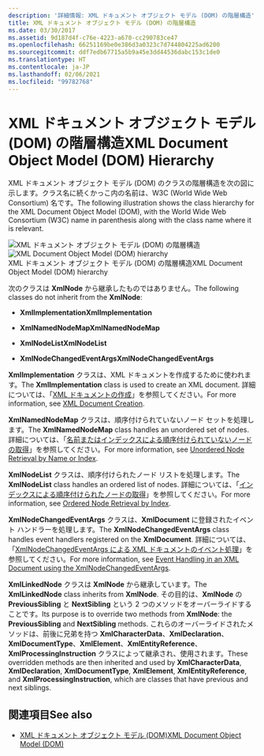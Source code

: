 ```yaml
---
description: '詳細情報: XML ドキュメント オブジェクト モデル (DOM) の階層構造'
title: XML ドキュメント オブジェクト モデル (DOM) の階層構造
ms.date: 03/30/2017
ms.assetid: 9d187d4f-c76e-4223-a670-cc290783ce47
ms.openlocfilehash: 66251169be0e386d3a0323c7d744804225ad6200
ms.sourcegitcommit: ddf7edb67715a5b9a45e3dd44536dabc153c1de0
ms.translationtype: HT
ms.contentlocale: ja-JP
ms.lasthandoff: 02/06/2021
ms.locfileid: "99782768"
---
```

# <a name="xml-document-object-model-dom-hierarchy"></a><span data-ttu-id="a23fe-103">XML ドキュメント オブジェクト モデル (DOM) の階層構造</span><span class="sxs-lookup"><span data-stu-id="a23fe-103">XML Document Object Model (DOM) Hierarchy</span></span>

<span data-ttu-id="a23fe-104">XML ドキュメント オブジェクト モデル (DOM) のクラスの階層構造を次の図に示します。クラス名に続くかっこ内の名前は、W3C (World Wide Web Consortium) 名です。</span><span class="sxs-lookup"><span data-stu-id="a23fe-104">The following illustration shows the class hierarchy for the XML Document Object Model (DOM), with the World Wide Web Consortium (W3C) name in parenthesis along with the class name where it is relevant.</span></span>  
  
 <span data-ttu-id="a23fe-105">![XML ドキュメント オブジェクト モデル &#40;DOM&#41; の階層構造](media/dom-class-hierarchy.gif "Dom_class_hierarchy")</span><span class="sxs-lookup"><span data-stu-id="a23fe-105">![XML Document Object Model &#40;DOM&#41; hierarchy](media/dom-class-hierarchy.gif "Dom_class_hierarchy")</span></span>  
<span data-ttu-id="a23fe-106">XML ドキュメント オブジェクト モデル (DOM) の階層構造</span><span class="sxs-lookup"><span data-stu-id="a23fe-106">XML Document Object Model (DOM) hierarchy</span></span>  
  
 <span data-ttu-id="a23fe-107">次のクラスは **XmlNode** から継承したものではありません。</span><span class="sxs-lookup"><span data-stu-id="a23fe-107">The following classes do not inherit from the **XmlNode**:</span></span>  
  
- <span data-ttu-id="a23fe-108">**XmlImplementation**</span><span class="sxs-lookup"><span data-stu-id="a23fe-108">**XmlImplementation**</span></span>  
  
- <span data-ttu-id="a23fe-109">**XmlNamedNodeMap**</span><span class="sxs-lookup"><span data-stu-id="a23fe-109">**XmlNamedNodeMap**</span></span>  
  
- <span data-ttu-id="a23fe-110">**XmlNodeList**</span><span class="sxs-lookup"><span data-stu-id="a23fe-110">**XmlNodeList**</span></span>  
  
- <span data-ttu-id="a23fe-111">**XmlNodeChangedEventArgs**</span><span class="sxs-lookup"><span data-stu-id="a23fe-111">**XmlNodeChangedEventArgs**</span></span>  
  
 <span data-ttu-id="a23fe-112">**XmlImplementation** クラスは、XML ドキュメントを作成するために使われます。</span><span class="sxs-lookup"><span data-stu-id="a23fe-112">The **XmlImplementation** class is used to create an XML document.</span></span> <span data-ttu-id="a23fe-113">詳細については、「[XML ドキュメントの作成](xml-document-creation.md)」を参照してください。</span><span class="sxs-lookup"><span data-stu-id="a23fe-113">For more information, see [XML Document Creation](xml-document-creation.md).</span></span>  
  
 <span data-ttu-id="a23fe-114">**XmlNamedNodeMap** クラスは、順序付けられていないノード セットを処理します。</span><span class="sxs-lookup"><span data-stu-id="a23fe-114">The **XmlNamedNodeMap** class handles an unordered set of nodes.</span></span> <span data-ttu-id="a23fe-115">詳細については、「[名前またはインデックスによる順序付けられていないノードの取得](unordered-node-retrieval-by-name-or-index.md)」を参照してください。</span><span class="sxs-lookup"><span data-stu-id="a23fe-115">For more information, see [Unordered Node Retrieval by Name or Index](unordered-node-retrieval-by-name-or-index.md).</span></span>  
  
 <span data-ttu-id="a23fe-116">**XmlNodeList** クラスは、順序付けられたノード リストを処理します。</span><span class="sxs-lookup"><span data-stu-id="a23fe-116">The **XmlNodeList** class handles an ordered list of nodes.</span></span> <span data-ttu-id="a23fe-117">詳細については、「[インデックスによる順序付けられたノードの取得](ordered-node-retrieval-by-index.md)」を参照してください。</span><span class="sxs-lookup"><span data-stu-id="a23fe-117">For more information, see [Ordered Node Retrieval by Index](ordered-node-retrieval-by-index.md).</span></span>  
  
 <span data-ttu-id="a23fe-118">**XmlNodeChangedEventArgs** クラスは、**XmlDocument** に登録されたイベント ハンドラーを処理します。</span><span class="sxs-lookup"><span data-stu-id="a23fe-118">The **XmlNodeChangedEventArgs** class handles event handlers registered on the **XmlDocument**.</span></span> <span data-ttu-id="a23fe-119">詳細については、「[XmlNodeChangedEventArgs による XML ドキュメントのイベント処理](event-handling-in-an-xml-document-using-the-xmlnodechangedeventargs.md)」を参照してください。</span><span class="sxs-lookup"><span data-stu-id="a23fe-119">For more information, see [Event Handling in an XML Document using the XmlNodeChangedEventArgs](event-handling-in-an-xml-document-using-the-xmlnodechangedeventargs.md).</span></span>  
  
 <span data-ttu-id="a23fe-120">**XmlLinkedNode** クラスは **XmlNode** から継承しています。</span><span class="sxs-lookup"><span data-stu-id="a23fe-120">The **XmlLinkedNode** class inherits from **XmlNode**.</span></span> <span data-ttu-id="a23fe-121">その目的は、**XmlNode** の **PreviousSibling** と **NextSibling** という 2 つのメソッドをオーバーライドすることです。</span><span class="sxs-lookup"><span data-stu-id="a23fe-121">Its purpose is to override two methods from **XmlNode**: the **PreviousSibling** and **NextSibling** methods.</span></span> <span data-ttu-id="a23fe-122">これらのオーバーライドされたメソッドは、前後に兄弟を持つ **XmlCharacterData**、**XmlDeclaration**、**XmlDocumentType**、**XmlElement**、**XmlEntityReference**、**XmlProcessingInstruction** クラスによって継承され、使用されます。</span><span class="sxs-lookup"><span data-stu-id="a23fe-122">These overridden methods are then inherited and used by **XmlCharacterData**, **XmlDeclaration**, **XmlDocumentType**, **XmlElement**, **XmlEntityReference**, and **XmlProcessingInstruction**, which are classes that have previous and next siblings.</span></span>  
  
## <a name="see-also"></a><span data-ttu-id="a23fe-123">関連項目</span><span class="sxs-lookup"><span data-stu-id="a23fe-123">See also</span></span>

- [<span data-ttu-id="a23fe-124">XML ドキュメント オブジェクト モデル (DOM)</span><span class="sxs-lookup"><span data-stu-id="a23fe-124">XML Document Object Model (DOM)</span></span>](xml-document-object-model-dom.md)
